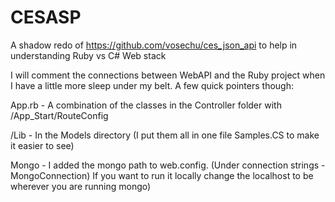 CESASP
======
A shadow redo of https://github.com/vosechu/ces_json_api to help in understanding Ruby vs C# Web stack

I will comment the connections between WebAPI and the Ruby project when I have a little more sleep under my belt. A few quick pointers though:

App.rb - A combination of the classes in the Controller folder with /App_Start/RouteConfig

/Lib - In the Models directory (I put them all in one file Samples.CS to make it easier to see)

Mongo - I added the mongo path to web.config. (Under connection strings - MongoConnection) If you want to run it locally change the localhost to be wherever you are running mongo)
